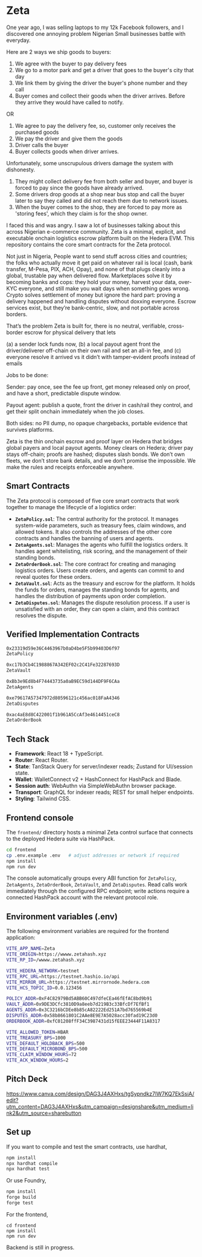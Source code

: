# Zeta

One year ago, I was selling laptops to my 12k Facebook followers, and I discovered one annoying problem Nigerian Small businesses battle with everyday.

Here are 2 ways we ship goods to buyers:
1. We agree with the buyer to pay delivery fees
2. We go to a motor park and get a driver that goes to the buyer's city that day
3. We link them by giving the driver the buyer's phone number and they call
4. Buyer comes and collect their goods when the driver arrives.
Before they arrive they would have called to notify.

OR

1. We agree to pay the delivery fee, so, customer only receives the purchased goods
2. We pay the driver and give them the goods
3. Driver calls the buyer
4. Buyer collects goods when driver arrives.

Unfortunately, some unscrupulous drivers damage the system with dishonesty.

1. They might collect delivery fee from both seller and buyer, and buyer is forced to pay since the goods have already arrived.
2. Some drivers drop goods at a shop near bus stop and call the buyer later to say they called and did not reach them due to network issues.
3. When the buyer comes to the shop, they are forced to pay more as 'storing fees', which they claim is for the shop owner.

I faced this and was angry. I saw a lot of businesses talking about this across Nigerian e-commerce community.
Zeta is a minimal, explicit, and executable onchain logistics escrow platform built on the Hedera EVM. This repository contains the core smart contracts for the Zeta protocol.

Not just in Nigeria,
People want to send stuff across cities and countries; the folks who actually move it get paid on whatever rail is local (cash, bank transfer, M-Pesa, PIX, ACH, Opay), and none of that plugs cleanly into a global, trustable pay when delivered flow. Marketplaces solve it by becoming banks and cops: they hold your money, harvest your data, over-KYC everyone, and still make you wait days when something goes wrong. Crypto solves settlement of money but ignore the hard part: proving a delivery happened and handling disputes without doxxing everyone. Escrow services exist, but they’re bank-centric, slow, and not portable across borders.

That’s the problem Zeta is built for, there is no neutral, verifiable, cross-border escrow for physical delivery that lets 

(a) a sender lock funds now, 
(b) a local payout agent front the driver/deliverer off-chain on their own rail and set an all-in fee, and 
(c) everyone resolve it arrived vs it didn’t with tamper-evident proofs instead of emails

Jobs to be done:

Sender: pay once, see the fee up front, get money released only on proof, and have a short, predictable dispute window.

Payout agent: publish a quote, front the driver in cash/rail they control, and get their split onchain immediately when the job closes.

Both sides: no PII dump, no opaque chargebacks, portable evidence that survives platforms.

Zeta is the thin onchain escrow and proof layer on Hedera that bridges global payers and local payout agents. Money clears on Hedera; driver pay stays off-chain; proofs are hashed; disputes slash bonds. We don’t own fleets, we don’t store bank details, and we don’t promise the impossible. We make the rules and receipts enforceable anywhere.

## Smart Contracts

The Zeta protocol is composed of five core smart contracts that work together to manage the lifecycle of a logistics order:

*   **`ZetaPolicy.sol`**: The central authority for the protocol. It manages system-wide parameters, such as treasury fees, claim windows, and allowed tokens. It also controls the addresses of the other core contracts and handles the banning of users and agents.
*   **`ZetaAgents.sol`**: Manages the agents who fulfill the logistics orders. It handles agent whitelisting, risk scoring, and the management of their standing bonds.
*   **`ZetaOrderBook.sol`**: The core contract for creating and managing logistics orders. Users create orders, and agents can commit to and reveal quotes for these orders.
*   **`ZetaVault.sol`**: Acts as the treasury and escrow for the platform. It holds the funds for orders, manages the standing bonds for agents, and handles the distribution of payments upon order completion.
*   **`ZetaDisputes.sol`**: Manages the dispute resolution process. If a user is unsatisfied with an order, they can open a claim, and this contract resolves the dispute.

## Verified Implementation Contracts

```bash
0x23319d59e36C4463967b0aD4be5F5b99403D6f97 
ZetaPolicy

0xc17b3Cb4C1988867A342EF02c2C41Fe32287693D 
ZetaVault

0xBb3e9Ed8b4F74443735a0aB9EC59d144DF9F6CAa 
ZetaAgents

0xe79617A57347972d80596121c456ac018FaA4346 
ZetaDisputes

0xac4aE8d8C422001f1b961A5CcAf3e4614451ceC8
ZetaOrderBook
```

## Tech Stack

*   **Framework**: React 18 + TypeScript.
*   **Router**: React Router.
*   **State**: TanStack Query for server/indexer reads; Zustand for UI/session state.
*   **Wallet**: WalletConnect v2 + HashConnect for HashPack and Blade.
*   **Session auth**: WebAuthn via SimpleWebAuthn browser package.
*   **Transport**: GraphQL for indexer reads; REST for small helper endpoints.
*   **Styling**: Tailwind CSS.

## Frontend console

The `frontend/` directory hosts a minimal Zeta control surface that connects to the deployed Hedera suite via HashPack.

```bash
cd frontend
cp .env.example .env   # adjust addresses or network if required
npm install
npm run dev
```

The console automatically groups every ABI function for `ZetaPolicy`, `ZetaAgents`, `ZetaOrderBook`, `ZetaVault`, and `ZetaDisputes`. Read calls work immediately through the configured RPC endpoint; write actions require a connected HashPack account with the relevant protocol role.

## Environment variables (.env)

The following environment variables are required for the frontend application:

```bash
VITE_APP_NAME=Zeta
VITE_ORIGIN=https://wwww.zetahash.xyz
VITE_RP_ID=/wwww.zetahash.xyz

VITE_HEDERA_NETWORK=testnet
VITE_RPC_URL=https://testnet.hashio.io/api
VITE_MIRROR_URL=https://testnet.mirrornode.hedera.com
VITE_HCS_TOPIC_ID=0.0.123456

POLICY_ADDR=0xF4C82979Bd5ABB60C497dfeCEa46fEfAC8bd9b91
VAULT_ADDR=0x9DE3DCfc3810D9a8eeb7d219B3c33BfcDf7EfBf1
AGENTS_ADDR=0x3C3216bCDEe8b85cA82222Ed251A7bd765569b4E
DISPUTES_ADDR=0x58b8661801C2AAe8E9E7A5028acc30fad19C23d0
ORDERBOOK_ADDR=0xfC01208ffF34C3987431d15fEEE23444F11A8317

VITE_ALLOWED_TOKEN=HBAR
VITE_TREASURY_BPS=1000
VITE_DEFAULT_HOLDBACK_BPS=500
VITE_DEFAULT_MICROBOND_BPS=500
VITE_CLAIM_WINDOW_HOURS=72
VITE_ACK_WINDOW_HOURS=2
```

## Pitch Deck

https://www.canva.com/design/DAG3J4AXHxs/tgSypndkz7lW7KQ7EkSsiA/edit?utm_content=DAG3J4AXHxs&utm_campaign=designshare&utm_medium=link2&utm_source=sharebutton

## Set up

If you want to compile and test the smart contracts, use hardhat,

```bash
npm install
npx hardhat compile
npx hardhat test
```

Or use Foundry,

```bash
npm install
forge build
forge test
```

For the frontend,

```
cd frontend
npm install
npm run dev
```

Backend is still in progress.
